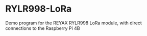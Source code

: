 # RYLR998-LoRa
Demo program for the REYAX RYLR998 LoRa module, with direct connections to the Raspberry Pi 4B
